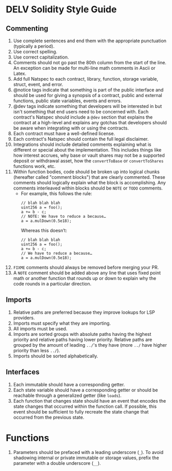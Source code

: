 # DELV Solidity Style Guide

## Commenting

1. Use complete sentences and end them with the appropriate punctuation (typically a period).
2. Use correct spelling.
3. Use correct capitalization.
4. Comments should not go past the 80th column from the start of the line. An exception can be made for multi-line math comments in Ascii or Latex.
5. Add full Natspec to each contract, library, function, storage variable, struct, event, and error.
6. @notice tags indicate that something is part of the public interface and should be used for giving a synopsis of a contract, public and external functions, public state variables, events and errors.
7. @dev tags indicate something that developers will be interested in but isn't something that end users need to be concerned with. Each contract's Natspec should include a `@dev` section that explains the contract at a high-level and explains any gotchas that developers should be aware when integrating with or using the contracts.
6. Each contract must have a well-defined license.
7. Each contract's Natspec should contain the full legal disclaimer.
10. Integrations should include detailed comments explaining what is different or special about the implementation. This includes things like how interest accrues, why base or vault shares may not be a supported deposit or withdrawal asset, how the `convertToBase` or `convertToShares` functions work, etc.
11. Within function bodies, code should be broken up into logical chunks (hereafter called "comment blocks") that are clearly commented. These comments should logically explain what the block is accomplishing. Any comments interleaved within blocks should be `NOTE` or `TODO` comments.
    - For example, this follows the rule:
      ```
      // blah blah blah
      uint256 a = foo();
      a += b - c;
      // NOTE: We have to reduce a because…
      a = a.mulDown(0.5e18);
      ```
      Whereas this doesn’t:
      ```
      // blah blah blah
      uint256 a = foo();
      a += b - c;
      // We have to reduce a because…
      a = a.mulDown(0.5e18);
      ```
12. `FIXME` comments should always be removed before merging your PR.
13. A `NOTE` comment should be added above any line that uses fixed point math or another function that rounds up or down to explain why the code rounds in a particular direction.

## Imports

1. Relative paths are preferred because they improve lookups for LSP providers.
2. Imports must specify what they are importing.
3. All imports must be used.
4. Imports are sorted groups with absolute paths having the highest priority and relative paths having lower priority. Relative paths are grouped by the amount of leading `../`'s they have (more `../` have higher priority than less `../`).
5. Imports should be sorted alphabetically.

## Interfaces

1. Each immutable should have a corresponding getter.
2. Each state variable should have a corresponding getter or should be reachable through a generalized getter (like `loads`).
3. Each function that changes state should have an event that encodes the state changes that occurred within the function call. If possible, this event should be sufficient to fully recreate the state change that occurred from the previous state.

# Functions

1. Parameters should be prefaced with a leading underscore (`_`). To avoid shadowing internal or private immutable or storage values, prefix the parameter with a double underscore (`__`).
